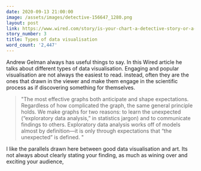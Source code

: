 ```yaml
---
date: 2020-09-13 21:00:00
image: /assets/images/detective-156647_1280.png
layout: post
link: https://www.wired.com/story/is-your-chart-a-detective-story-or-a-police-report/
story_number: 3
title: Types of data visualisation
word_count: '2,447'
---
```


Andrew Gelman always has useful things to say. In this Wired article he talks about different types of data visualisation. Engaging and popular visualisation are not always the easiest to read. instead, often they are the ones that drawn in the viewer and make them engage in the scientific process as if discovering something for themselves.

> "The most effective graphs both anticipate and shape expectations. Regardless of how complicated the graph, the same general principle holds. We make graphs for two reasons: to learn the unexpected (“exploratory data analysis,” in statistics jargon) and to communicate findings to others. Exploratory data analysis works off of models almost by definition—it is only through expectations that “the unexpected” is defined. "

I like the parallels drawn here between good data visualisation and art. Its not always about clearly stating your finding, as much as wining over and exciting your audience,